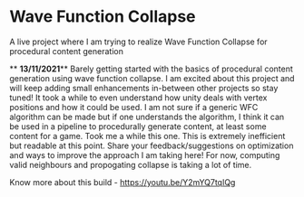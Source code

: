 # Wave Function Collapse
 A live project where I am trying to realize Wave Function Collapse for procedural content generation
 
** ****13/11/2021******
Barely getting started with the basics of procedural content generation using wave function collapse. I am excited about this project and will keep adding small enhancements in-between other projects so stay tuned!
It took a while to even understand how unity deals with vertex positions and how it could be used. I am not sure if a generic WFC algorithm can be made but if one understands the algorithm, I think it can be used in a pipeline to procedurally generate content, at least some content for a game.
Took me a while this one. This is extremely inefficient but readable at this point. Share your feedback/suggestions  on optimization and ways to improve the approach I am taking here!
For now, computing valid neighbours and propogating collapse is taking a lot of time.

Know more about this build - https://youtu.be/Y2mYQ7tqIQg



